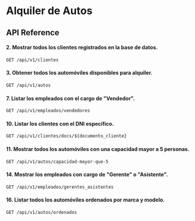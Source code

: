 # Alquiler de Autos

## API Reference


#### 2. Mostrar todos los clientes registrados en la base de datos.
```http
GET /api/v1/clientes
```

#### 3. Obtener todos los automóviles disponibles para alquiler.
```http
GET /api/v1/autos
```

#### 7. Listar los empleados con el cargo de "Vendedor".
```http
GET /api/v1/empleados/vendedores
```

#### 10. Listar los clientes con el DNI específico.
```http
GET /api/v1/clientes/docs/${documento_cliente}
```

#### 11. Mostrar todos los automóviles con una capacidad mayor a 5 personas.
```http
GET /api/v1/autos/capacidad-mayor-que-5
```

#### 14. Mostrar los empleados con cargo de "Gerente" o "Asistente".
```http
GET /api/v1/empleados/gerentes_asistentes
```

#### 16. Listar todos los automóviles ordenados por marca y modelo.
```http
GET /api/v1/autos/ordenados
```
